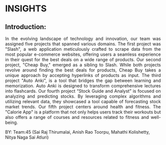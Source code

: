 # INSIGHTS 

## Introduction: 
<p align="justify"> In the evolving landscape of technology and innovation, our team was assigned five projects that spanned various domains. The first project was "Slash", a web application meticulously crafted to scrape data from the most popular e-commerce websites, offering users a seamless experience in their quest for the best deals on a wide range of products. Our second project, "Cheap Buy," emerged as a sibling to Slash. While both projects revolve around finding the best deals for products, Cheap Buy takes a unique approach by accepting hyperlinks of products as input. The third project "Auto Anki", is a tool that bridges the gap between learning and memorization. Auto Anki is designed to transform comprehensive lectures into flashcards. Our fourth project “Stock Guide and Analyst” is focused on analyzing and predicting stocks. By leveraging complex algorithms and utilizing relevant data, they showcased a tool capable of forecasting stock market trends. Our fifth project centers around health and fitness. The "Calorie App" is a platform that not only helps users track their workouts but also offers a range of courses and resources related to fitness and well-being.  </p>




BY: Team:45 (Sai Raj Thirumalai, Anish Rao Toorpu, Mahathi Kolishetty, Nitya Naga Sai Atluri) 

 

 
